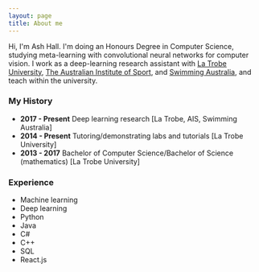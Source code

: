 ```yaml
---
layout: page
title: About me
---
```


Hi, I'm Ash Hall. I'm doing an Honours Degree in Computer Science, studying meta-learning with convolutional neural networks for computer vision.
I work as a deep-learning research assistant with [La Trobe University](https://www.latrobe.edu.au/), [The Australian Institute of Sport](https://www.ausport.gov.au/ais), and [Swimming Australia](https://www.swimming.org.au/home.aspx), and teach within the university.


### My History

- __2017 - Present__ Deep learning research [La Trobe, AIS, Swimming Australia]
- __2014 - Present__ Tutoring/demonstrating labs and tutorials [La Trobe University]
- __2013 - 2017__ Bachelor of Computer Science/Bachelor of Science (mathematics) [La Trobe University]

### Experience
- Machine learning
- Deep learning
- Python
- Java
- C#
- C++
- SQL
- React.js
